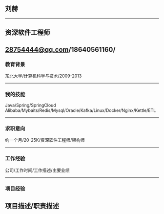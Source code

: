 ## 刘赫
---
## 资深软件工程师
28754444@qq.com/18640561160/
---
### 教育背景
东北大学/计算机科学与技术/2009-2013

---
### 我的技能
Java/Spring/SpringCloud Alibaba/Mybaits/Redis/Mysql/Oracle/Kafka/Linux/Docker/Nginx/Kettle/ETL

---
### 求职意向
约一个月/20-25K/资深软件工程师/架构师

---
### 工作经验
公司/工作时间/工作描述/主要业绩

----
### 项目经验
项目描述/职责描述
----


